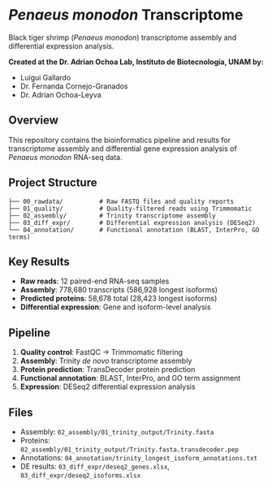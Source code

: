 # *Penaeus monodon* Transcriptome

Black tiger shrimp (*Penaeus monodon*) transcriptome assembly and differential expression analysis.

**Created at the Dr. Adrian Ochoa Lab, Instituto de Biotecnología, UNAM by:**
- Luigui Gallardo
- Dr. Fernanda Cornejo-Granados  
- Dr. Adrian Ochoa-Leyva

## Overview

This repository contains the bioinformatics pipeline and results for transcriptome assembly and differential gene expression analysis of *Penaeus monodon* RNA-seq data.

## Project Structure

```
├── 00_rawdata/          # Raw FASTQ files and quality reports
├── 01_quality/          # Quality-filtered reads using Trimmomatic
├── 02_assembly/         # Trinity transcriptome assembly
├── 03_diff_expr/        # Differential expression analysis (DESeq2)
└── 04_annotation/       # Functional annotation (BLAST, InterPro, GO terms)
```

## Key Results

- **Raw reads**: 12 paired-end RNA-seq samples
- **Assembly**: 778,680 transcripts (586,928 longest isoforms)
- **Predicted proteins**: 58,678 total (28,423 longest isoforms)
- **Differential expression**: Gene and isoform-level analysis

## Pipeline

1. **Quality control**: FastQC → Trimmomatic filtering
2. **Assembly**: Trinity *de novo* transcriptome assembly
3. **Protein prediction**: TransDecoder protein prediction
4. **Functional annotation**: BLAST, InterPro, and GO term assignment
5. **Expression**: DESeq2 differential expression analysis

## Files

- Assembly: `02_assembly/01_trinity_output/Trinity.fasta`
- Proteins: `02_assembly/01_trinity_output/Trinity.fasta.transdecoder.pep`
- Annotations: `04_annotation/trinity_longest_isoform_annotations.txt`
- DE results: `03_diff_expr/deseq2_genes.xlsx`, `03_diff_expr/deseq2_isoforms.xlsx`
